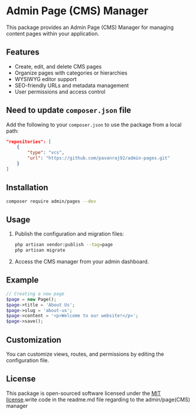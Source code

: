 # Admin Page (CMS) Manager

This package provides an Admin Page (CMS) Manager for managing content pages within your application.

## Features

- Create, edit, and delete CMS pages
- Organize pages with categories or hierarchies
- WYSIWYG editor support
- SEO-friendly URLs and metadata management
- User permissions and access control

## Need to update `composer.json` file

Add the following to your `composer.json` to use the package from a local path:

```json
"repositories": [
    {
        "type": "vcs",
        "url": "https://github.com/pavanraj92/admin-pages.git"
    }
]
```

## Installation

```bash
composer require admin/pages --dev
```

## Usage

1. Publish the configuration and migration files:
    ```bash
    php artisan vendor:publish --tag=page
    php artisan migrate
    ```
2. Access the CMS manager from your admin dashboard.

## Example

```php
// Creating a new page
$page = new Page();
$page->title = 'About Us';
$page->slug = 'about-us';
$page->content = '<p>Welcome to our website!</p>';
$page->save();
```

## Customization

You can customize views, routes, and permissions by editing the configuration file.

## License

This package is open-sourced software licensed under the [MIT license](LICENSE).write code in the readme.md file regarding to the admin/page(CMS) manager

